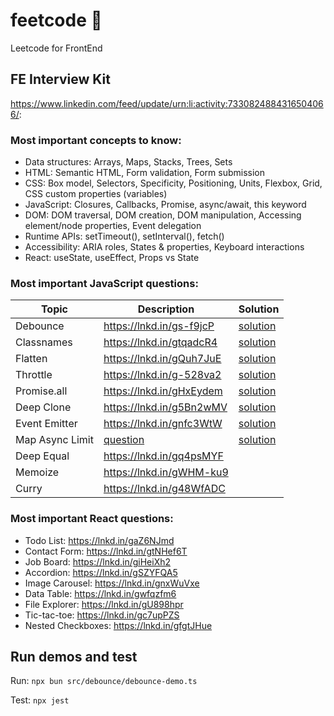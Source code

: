 # feetcode 👣
Leetcode for FrontEnd 

## FE Interview Kit
https://www.linkedin.com/feed/update/urn:li:activity:7330824884316504066/:

### Most important concepts to know:

- Data structures: Arrays, Maps, Stacks, Trees, Sets
- HTML: Semantic HTML, Form validation, Form submission
- CSS: Box model, Selectors, Specificity, Positioning, Units, Flexbox, Grid, CSS custom properties (variables)
- JavaScript​: Closures, Callbacks, Promise, async/await, this keyword
- DOM: DOM traversal, DOM creation, DOM manipulation, Accessing element/node properties, Event delegation
- Runtime APIs: setTimeout(), setInterval(), fetch()
- Accessibility: ARIA roles, States & properties, Keyboard interactions
- React: useState, useEffect, Props vs State

### Most important JavaScript questions:

| Topic           | Description                                  | Solution                                  |
|-----------------|----------------------------------------------|-------------------------------------------|
| Debounce        | https://lnkd.in/gs-f9jcP                     | [solution](./src/debounce/debounce.ts)    |
| Classnames      | https://lnkd.in/gtqadcR4                     | [solution](./src/classnames/classnames.ts)|
| Flatten         | https://lnkd.in/gQuh7JuE                     | [solution](./src/flatten/flatten.ts)      |
| Throttle        | https://lnkd.in/g-528va2                     | [solution](./src/throttle/throttle.ts)    |
| Promise.all     | https://lnkd.in/gHxEydem                     | [solution](./src/promise-all/promise-all.ts)|
| Deep Clone      | https://lnkd.in/g5Bn2wMV                     | [solution](./src/deep-clone/deep-clone.ts)|
| Event Emitter   | https://lnkd.in/gnfc3WtW                     | [solution](./src/event-emitter/event-emitter.ts)|
| Map Async Limit | [question](https://www.greatfrontend.com/interviews/study/gfe75/questions/javascript/map-async-limit)     | [solution](./src/map-async-limit/map-async-limit.ts)                  |
| Deep Equal      | https://lnkd.in/gq4psMYF                     |                                           |
| Memoize         | https://lnkd.in/gWHM-ku9                     |                                           |
| Curry           | https://lnkd.in/g48WfADC                     |                                           |


### Most important React questions:

- Todo List: https://lnkd.in/gaZ6NJmd
- Contact Form: https://lnkd.in/gtNHef6T
- Job Board: https://lnkd.in/giHeiXh2
- Accordion: https://lnkd.in/gSZYFQA5
- Image Carousel: https://lnkd.in/gnxWuVxe
- Data Table: https://lnkd.in/gwfqzfm6
- File Explorer: https://lnkd.in/gU898hpr
- Tic-tac-toe: https://lnkd.in/gc7upPZS
- Nested Checkboxes: https://lnkd.in/gfgtJHue

## Run demos and test

Run: `npx bun src/debounce/debounce-demo.ts`

Test: `npx jest`